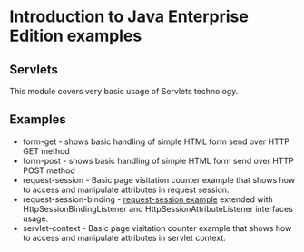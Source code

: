 # Introduction to Java Enterprise Edition examples #

## Servlets ##

This module covers very basic usage of Servlets technology.

## Examples ##

* form-get - shows basic handling of simple HTML form send over HTTP GET method
* form-post - shows basic handling of simple HTML form send over HTTP POST method
* request-session - Basic page visitation counter example that shows how to access and manipulate attributes in request session.
* request-session-binding - [request-session example](request-session) extended with HttpSessionBindingListener and HttpSessionAttributeListener interfaces usage.
* servlet-context - Basic page visitation counter example that shows how to access and manipulate attributes in servlet context. 